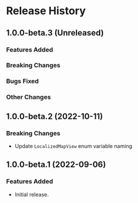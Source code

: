 # Release History

## 1.0.0-beta.3 (Unreleased)

### Features Added

### Breaking Changes

### Bugs Fixed

### Other Changes

## 1.0.0-beta.2 (2022-10-11)

### Breaking Changes

- Update `LocalizedMapView` enum variable naming

## 1.0.0-beta.1 (2022-09-06)

### Features Added

- Initial release.
